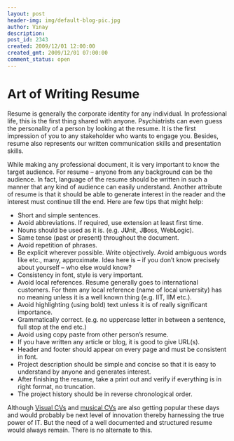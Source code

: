 ```yaml
---
layout: post
header-img: img/default-blog-pic.jpg
author: Vinay
description: 
post_id: 2343
created: 2009/12/01 12:00:00
created_gmt: 2009/12/01 07:00:00
comment_status: open
---
```


# Art of Writing Resume

<p>Resume is generally the corporate identity for any individual. In professional life, this is the first thing shared with anyone. Psychiatrists can even guess the personality of a person by looking at the resume. It is the first impression of you to any stakeholder who wants to engage you. Besides, resume also represents our written communication skills and presentation skills.</p>
<p>While making any professional document, it is very important to know the target audience. For resume – anyone from any background can be the audience. In fact, language of the resume should be written in such a manner that any kind of audience can easily understand. Another attribute of resume is that it should be able to generate interest in the reader and the interest must continue till the end. Here are few tips that might help:</p>
<!--more-->

<ul>
    <li>Short and simple sentences.</li>
    <li>Avoid abbreviations. If required, use extension at least first      time.</li>
    <li>Nouns should be used as it is. (e.g. J<strong>U</strong>nit, J<strong>B</strong>oss, Web<strong>L</strong>ogic).</li>
    <li>Same tense (past or present) throughout the document.</li>
    <li>Avoid repetition of phrases.</li>
    <li>Be explicit wherever possible. Write objectively. Avoid ambiguous      words like etc., many, approximate. Idea here is – if you don’t know precisely      about yourself – who else would know?</li>
    <li>Consistency in font, style is very important.</li>
    <li>Avoid local references. Resume generally goes to international      customers. For them any local reference (name of local university) has no      meaning unless it is a well known thing (e.g. IIT, IIM etc.).</li>
    <li>Avoid highlighting (using bold) text unless it is of really significant      importance.</li>
    <li>Grammatically correct. (e.g. no uppercase letter in between a      sentence, full stop at the end      etc.)</li>
    <li>Avoid using copy paste from other person’s resume.</li>
    <li>If you have written any article or blog, it is good to give      URL(s).</li>
    <li>Header and footer should appear on every page and must be consistent      in font.</li>
    <li>Project description should be simple and concise so that it is      easy to understand by anyone and generates interest.</li>
    <li>After finishing the resume, take a print out and verify if      everything is in right format, no truncation.</li>
    <li>The project history should be in reverse chronological order.</li>
</ul>

<p>Although <a href="http://www.visualcv.com/www/quickstart/" target="_blank">Visual CVs</a> and <a href="http://web.me.com/agueniot/alstudio/cv/en.htm" target="_blank">musical CVs</a> are also getting popular these days and would probably be next level of innovation thereby harnessing the true power of IT. But the need of a well documented and structured resume would always remain. There is no alternate to this.</p>